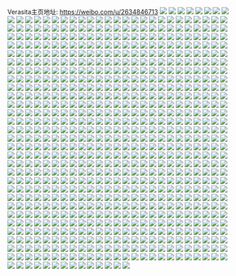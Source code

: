 Verasita主页地址: https://weibo.com/u/2634846713 
![](https://wx4.sinaimg.cn/mw2000/9d0c91f9ly1h92jeizpr7j2280280e81.jpg) 
![](https://wx4.sinaimg.cn/mw2000/9d0c91f9ly1h92jdy9bgxj22c02c0hdu.jpg) 
![](https://wx4.sinaimg.cn/mw2000/9d0c91f9ly1h92je0v5lij22c02c01ky.jpg) 
![](https://wx4.sinaimg.cn/mw2000/9d0c91f9ly1h92je2ktp5j22c02c0u0x.jpg) 
![](https://wx4.sinaimg.cn/mw2000/9d0c91f9ly1h92je4weodj22c02c0e82.jpg) 
![](https://wx4.sinaimg.cn/mw2000/9d0c91f9ly1h92jdu0ve6j22c02c0hdu.jpg) 
![](https://wx4.sinaimg.cn/mw2000/9d0c91f9ly1h92je7j1ncj22c02c0x6r.jpg) 
![](https://wx4.sinaimg.cn/mw2000/9d0c91f9ly1h92jeakf7aj225q25q4qr.jpg) 
![](https://wx4.sinaimg.cn/mw2000/9d0c91f9ly1h92jedyi19j22az2ka4qr.jpg) 
![](https://wx4.sinaimg.cn/mw2000/9d0c91f9ly1h92jehbbolj22c02c0e83.jpg) 
![](https://wx4.sinaimg.cn/mw2000/9d0c91f9ly1h90wvx4zi6j22c02c0x6p.jpg) 
![](https://wx4.sinaimg.cn/mw2000/9d0c91f9ly1h90wvtrlb8j22c02c0kjm.jpg) 
![](https://wx4.sinaimg.cn/mw2000/9d0c91f9ly1h90ww0v03tj22c02c04qq.jpg) 
![](https://wx4.sinaimg.cn/mw2000/9d0c91f9ly1h90ww307jyj22c02c0e82.jpg) 
![](https://wx4.sinaimg.cn/mw2000/9d0c91f9ly1h8zzvuf8pjj22c03404qr.jpg) 
![](https://wx4.sinaimg.cn/mw2000/9d0c91f9ly1h8zzvt2xq9j22c03401kz.jpg) 
![](https://wx4.sinaimg.cn/mw2000/9d0c91f9ly1h8zzvve3q8j22c03404qr.jpg) 
![](https://wx4.sinaimg.cn/mw2000/9d0c91f9ly1h8zxe3kebfj20vc15sk80.jpg) 
![](https://wx4.sinaimg.cn/mw2000/9d0c91f9ly1h8qkzafhi8j22yo2807wk.jpg) 
![](https://wx4.sinaimg.cn/mw2000/9d0c91f9ly1h8qkz8muioj2280280x6q.jpg) 
![](https://wx4.sinaimg.cn/mw2000/9d0c91f9ly1h8pvpp0iucj22c02c0hdt.jpg) 
![](https://wx4.sinaimg.cn/mw2000/9d0c91f9ly1h8pvpq7k1gj22c02c0qv5.jpg) 
![](https://wx4.sinaimg.cn/mw2000/9d0c91f9ly1h8pvpr89pkj22c02c0b29.jpg) 
![](https://wx4.sinaimg.cn/mw2000/9d0c91f9ly1h8pvpnw4zrj22c02c0b29.jpg) 
![](https://wx4.sinaimg.cn/mw2000/9d0c91f9ly1h8pvpsd56jj22c02c01ky.jpg) 
![](https://wx4.sinaimg.cn/mw2000/9d0c91f9ly1h8pvptj817j22c02c0x6p.jpg) 
![](https://wx4.sinaimg.cn/mw2000/9d0c91f9ly1h8pvpui5aoj225m25mnpd.jpg) 
![](https://wx4.sinaimg.cn/mw2000/9d0c91f9ly1h8jrcmwt59j22802yokjm.jpg) 
![](https://wx4.sinaimg.cn/mw2000/9d0c91f9ly1h8jrcozojjj22bz33zb2c.jpg) 
![](https://wx4.sinaimg.cn/mw2000/9d0c91f9ly1h8jrcj6byvj221n2q7e83.jpg) 
![](https://wx4.sinaimg.cn/mw2000/9d0c91f9ly1h8gav0n0l7j22yk27xkjm.jpg) 
![](https://wx4.sinaimg.cn/mw2000/9d0c91f9ly1h8gav1ny14j22c02c0b2a.jpg) 
![](https://wx4.sinaimg.cn/mw2000/9d0c91f9ly1h8cspiuoqrj221i21ie81.jpg) 
![](https://wx4.sinaimg.cn/mw2000/9d0c91f9ly1h8cspkhdvjj22c02c0hdt.jpg) 
![](https://wx4.sinaimg.cn/mw2000/9d0c91f9ly1h8csplztf1j22c02c0x6p.jpg) 
![](https://wx4.sinaimg.cn/mw2000/9d0c91f9ly1h8cspi5hq8j22c02c0x6p.jpg) 
![](https://wx4.sinaimg.cn/mw2000/9d0c91f9ly1h8cspnkk67j22c02c0qv6.jpg) 
![](https://wx4.sinaimg.cn/mw2000/9d0c91f9ly1h8cspoizptj22c02c0b2a.jpg) 
![](https://wx4.sinaimg.cn/mw2000/9d0c91f9ly1h89fqh9klej220r20r7wi.jpg) 
![](https://wx4.sinaimg.cn/mw2000/9d0c91f9ly1h89fqkz3qpj22c02c0x6q.jpg) 
![](https://wx4.sinaimg.cn/mw2000/9d0c91f9ly1h89fqisyn9j22c02c0qv5.jpg) 
![](https://wx4.sinaimg.cn/mw2000/9d0c91f9ly1h89fqd1esuj22c02c01ky.jpg) 
![](https://wx4.sinaimg.cn/mw2000/9d0c91f9ly1h88dp66wcmj2280280x6q.jpg) 
![](https://wx4.sinaimg.cn/mw2000/9d0c91f9ly1h82km2rsvmj227z2sbx6p.jpg) 
![](https://wx4.sinaimg.cn/mw2000/9d0c91f9ly1h807vh3dr8j22c02c0hdu.jpg) 
![](https://wx4.sinaimg.cn/mw2000/9d0c91f9ly1h807vhxii4j22c02c0qv6.jpg) 
![](https://wx4.sinaimg.cn/mw2000/9d0c91f9ly1h807vj4mgvj22c02c0kjm.jpg) 
![](https://wx4.sinaimg.cn/mw2000/9d0c91f9ly1h807vgapqrj22c02c07wi.jpg) 
![](https://wx4.sinaimg.cn/mw2000/9d0c91f9ly1h807vjupmfj22c02c04qq.jpg) 
![](https://wx4.sinaimg.cn/mw2000/9d0c91f9ly1h7xrfwp1fgj22c02c07wi.jpg) 
![](https://wx4.sinaimg.cn/mw2000/9d0c91f9ly1h7xrfxi1ikj22c02c0x6p.jpg) 
![](https://wx4.sinaimg.cn/mw2000/9d0c91f9ly1h7xrfy9ppuj22c02c04qq.jpg) 
![](https://wx4.sinaimg.cn/mw2000/9d0c91f9ly1h7xrfz7gx2j22c02c0hdt.jpg) 
![](https://wx4.sinaimg.cn/mw2000/9d0c91f9ly1h7xrfvomhoj22c02c01ky.jpg) 
![](https://wx4.sinaimg.cn/mw2000/9d0c91f9ly1h7l6ij61g5j22802yoqv8.jpg) 
![](https://wx4.sinaimg.cn/mw2000/9d0c91f9ly1h7l6i0y55tj227z27znpf.jpg) 
![](https://wx4.sinaimg.cn/mw2000/9d0c91f9ly1h7l5tplefej223r23rkjm.jpg) 
![](https://wx4.sinaimg.cn/mw2000/9d0c91f9ly1h7f7nkufxvj22802yotrp.jpg) 
![](https://wx4.sinaimg.cn/mw2000/9d0c91f9ly1h7f7nr3dgrj22802yokjp.jpg) 
![](https://wx4.sinaimg.cn/mw2000/9d0c91f9ly1h7f7nibpedj22802yokjp.jpg) 
![](https://wx4.sinaimg.cn/mw2000/9d0c91f9ly1h7f7nnujcqj22802yoe84.jpg) 
![](https://wx4.sinaimg.cn/mw2000/9d0c91f9ly1h7f7ns8sfcj22382sc7bk.jpg) 
![](https://wx4.sinaimg.cn/mw2000/9d0c91f9ly1h7f7nevvfyj22c0340b2b.jpg) 
![](https://wx4.sinaimg.cn/mw2000/9d0c91f9ly1h70h8mozyjj22802yo4qt.jpg) 
![](https://wx4.sinaimg.cn/mw2000/9d0c91f9ly1h70h8fbf9zj227z27znpe.jpg) 
![](https://wx4.sinaimg.cn/mw2000/9d0c91f9ly1h6t2n16wouj21mt1mtqe7.jpg) 
![](https://wx4.sinaimg.cn/mw2000/9d0c91f9ly1h6t2n2er4lj22272271kx.jpg) 
![](https://wx4.sinaimg.cn/mw2000/9d0c91f9ly1h6oyuhk694j227x2euhdu.jpg) 
![](https://wx4.sinaimg.cn/mw2000/9d0c91f9ly1h69yr0psycj21ho1zkkjm.jpg) 
![](https://wx4.sinaimg.cn/mw2000/9d0c91f9ly1h5zib15qokj227z27zhdu.jpg) 
![](https://wx4.sinaimg.cn/mw2000/9d0c91f9ly1h5voyemdmpj21zy1zyhdt.jpg) 
![](https://wx4.sinaimg.cn/mw2000/9d0c91f9ly1h5nwrcp99gj223h2usu0y.jpg) 
![](https://wx4.sinaimg.cn/mw2000/9d0c91f9ly1h5mrxfks5jj22252lz1kz.jpg) 
![](https://wx4.sinaimg.cn/mw2000/9d0c91f9ly1h5eh8w6mrxj21pg2izqv5.jpg) 
![](https://wx4.sinaimg.cn/mw2000/9d0c91f9ly1h5cegpge74j22572ww7wj.jpg) 
![](https://wx4.sinaimg.cn/mw2000/9d0c91f9ly1h565co4sf7j22c03407wi.jpg) 
![](https://wx4.sinaimg.cn/mw2000/9d0c91f9ly1h5585fyrgtj22bz2bz7wj.jpg) 
![](https://wx4.sinaimg.cn/mw2000/9d0c91f9ly1h4zpcnmnkgj22802yo7wj.jpg) 
![](https://wx4.sinaimg.cn/mw2000/9d0c91f9ly1h4zpcrarfrj23402c0u11.jpg) 
![](https://wx4.sinaimg.cn/mw2000/9d0c91f9ly1h4sq0kjha1j22bz2bz4qs.jpg) 
![](https://wx4.sinaimg.cn/mw2000/9d0c91f9ly1h4sq0lynklj227x2op4qq.jpg) 
![](https://wx4.sinaimg.cn/mw2000/9d0c91f9ly1h4sq0nc177j22802qre82.jpg) 
![](https://wx4.sinaimg.cn/mw2000/9d0c91f9ly1h4sq0p8iivj22c0340npf.jpg) 
![](https://wx4.sinaimg.cn/mw2000/9d0c91f9ly1h4kopamp94j22c0340b2c.jpg) 
![](https://wx4.sinaimg.cn/mw2000/9d0c91f9ly1h4kjdgqs7jj227z27z4qr.jpg) 
![](https://wx4.sinaimg.cn/mw2000/9d0c91f9ly1h4kjdj7h2pj227z27zx6q.jpg) 
![](https://wx4.sinaimg.cn/mw2000/9d0c91f9ly1h4ivnaf0q6j227z27znpe.jpg) 
![](https://wx4.sinaimg.cn/mw2000/9d0c91f9ly1h4ivn8c1stj22c0322kjn.jpg) 
![](https://wx4.sinaimg.cn/mw2000/9d0c91f9ly1h4ivnc5uh4j22bx2qye84.jpg) 
![](https://wx4.sinaimg.cn/mw2000/9d0c91f9ly1h4fx4nw6o9j22802yo1kz.jpg) 
![](https://wx4.sinaimg.cn/mw2000/9d0c91f9ly1h4fx4qn9qtj22802yo4qr.jpg) 
![](https://wx4.sinaimg.cn/mw2000/9d0c91f9ly1h4fx4txjorj22802yo4qr.jpg) 
![](https://wx4.sinaimg.cn/mw2000/9d0c91f9ly1h4d7f2mkzfj22dc2o0e82.jpg) 
![](https://wx4.sinaimg.cn/mw2000/9d0c91f9ly1h4d7fw0e14j22dc2o0kjm.jpg) 
![](https://wx4.sinaimg.cn/mw2000/9d0c91f9ly1h4d7gq4decj22dc2o0npe.jpg) 
![](https://wx4.sinaimg.cn/mw2000/9d0c91f9ly1h4d7egnt9ej22c0340e84.jpg) 
![](https://wx4.sinaimg.cn/mw2000/9d0c91f9ly1h48sw6g5ebj221a21aqv5.jpg) 
![](https://wx4.sinaimg.cn/mw2000/9d0c91f9ly1h48sw2203aj21rx1rxkjl.jpg) 
![](https://wx4.sinaimg.cn/mw2000/9d0c91f9ly1h48swzjl8xj22802yox6q.jpg) 
![](https://wx4.sinaimg.cn/mw2000/9d0c91f9ly1h48swt7vwnj22bn2bn7wi.jpg) 
![](https://wx4.sinaimg.cn/mw2000/9d0c91f9ly1h48swlsxwej23402c0x6q.jpg) 
![](https://wx4.sinaimg.cn/mw2000/9d0c91f9ly1h48swfqqavj22c0340kjm.jpg) 
![](https://wx4.sinaimg.cn/mw2000/9d0c91f9ly1h3vyfbc62ej22802yob2c.jpg) 
![](https://wx4.sinaimg.cn/mw2000/9d0c91f9ly1h3vyfd7ooyj22nv280u0z.jpg) 
![](https://wx4.sinaimg.cn/mw2000/9d0c91f9ly1h3vyf94hehj22802yo4qs.jpg) 
![](https://wx4.sinaimg.cn/mw2000/9d0c91f9ly1h3usfv0gcwj221c21c4qq.jpg) 
![](https://wx4.sinaimg.cn/mw2000/9d0c91f9ly1h3qja7swsrj221l21l4qq.jpg) 
![](https://wx4.sinaimg.cn/mw2000/9d0c91f9ly1h3qja6l5qhj22802yox6r.jpg) 
![](https://wx4.sinaimg.cn/mw2000/9d0c91f9ly1h3qja9nt2vj227z27z1l0.jpg) 
![](https://wx4.sinaimg.cn/mw2000/9d0c91f9ly1h3n244cdefj227z27zqv5.jpg) 
![](https://wx4.sinaimg.cn/mw2000/9d0c91f9ly1h3jplhwrzcj22bz2xyhdw.jpg) 
![](https://wx4.sinaimg.cn/mw2000/9d0c91f9ly1h3jpljldesj22bz2x27wk.jpg) 
![](https://wx4.sinaimg.cn/mw2000/9d0c91f9ly1h3jfyxqdk7j22yo2807wj.jpg) 
![](https://wx4.sinaimg.cn/mw2000/9d0c91f9ly1h3idz76ai3j22bz2bz4qr.jpg) 
![](https://wx4.sinaimg.cn/mw2000/9d0c91f9ly1h3idz4tjqcj226w26whdw.jpg) 
![](https://wx4.sinaimg.cn/mw2000/9d0c91f9ly1h3h8guf7xsj22c03407wj.jpg) 
![](https://wx4.sinaimg.cn/mw2000/9d0c91f9ly1h3h8gsea5zj22762764qq.jpg) 
![](https://wx4.sinaimg.cn/mw2000/9d0c91f9ly1h3h8gxr4c3j222s2yd7wk.jpg) 
![](https://wx4.sinaimg.cn/mw2000/9d0c91f9ly1h3h8gvut3tj22bz2bzqv6.jpg) 
![](https://wx4.sinaimg.cn/mw2000/9d0c91f9ly1h3ehycd4lgj21ph24vhdt.jpg) 
![](https://wx4.sinaimg.cn/mw2000/9d0c91f9ly1h3ehy82845j22512upx6p.jpg) 
![](https://wx4.sinaimg.cn/mw2000/9d0c91f9ly1h3dcegd4dmj20zk1i2dqc.jpg) 
![](https://wx4.sinaimg.cn/mw2000/9d0c91f9ly1h3dcefxrxfj22bz2bz1ky.jpg) 
![](https://wx4.sinaimg.cn/mw2000/9d0c91f9ly1h3dceh5gzvj22bx2bx4qq.jpg) 
![](https://wx4.sinaimg.cn/mw2000/9d0c91f9ly1h3abrr5xwnj22bz2bzu0x.jpg) 
![](https://wx4.sinaimg.cn/mw2000/9d0c91f9ly1h3abru3jvfj22bz2bz1ky.jpg) 
![](https://wx4.sinaimg.cn/mw2000/9d0c91f9ly1h3abrsz542j232m26lhdu.jpg) 
![](https://wx4.sinaimg.cn/mw2000/9d0c91f9ly1h3abrjqlivj229b30fkjm.jpg) 
![](https://wx4.sinaimg.cn/mw2000/9d0c91f9ly1h3abrkkv84j226c2wgwy7.jpg) 
![](https://wx4.sinaimg.cn/mw2000/9d0c91f9ly1h3abrmkpe2j22bz32fb2e.jpg) 
![](https://wx4.sinaimg.cn/mw2000/9d0c91f9ly1h3abry3o6bj22c02c0e85.jpg) 
![](https://wx4.sinaimg.cn/mw2000/9d0c91f9ly1h3abrq5d94j22c0340kjo.jpg) 
![](https://wx4.sinaimg.cn/mw2000/9d0c91f9ly1h3abs069jgj22o1201u10.jpg) 
![](https://wx4.sinaimg.cn/mw2000/9d0c91f9ly1h386wdkx87j22bz2bznpf.jpg) 
![](https://wx4.sinaimg.cn/mw2000/9d0c91f9ly1h386wfulnoj22802yohdu.jpg) 
![](https://wx4.sinaimg.cn/mw2000/9d0c91f9ly1h386wgy704j21yo1yo1ky.jpg) 
![](https://wx4.sinaimg.cn/mw2000/9d0c91f9ly1h386wej7rvj22bz2bze81.jpg) 
![](https://wx4.sinaimg.cn/mw2000/9d0c91f9ly1h386whx64cj225b25be82.jpg) 
![](https://wx4.sinaimg.cn/mw2000/9d0c91f9ly1h33kz623a4j22bz2bz1kz.jpg) 
![](https://wx4.sinaimg.cn/mw2000/9d0c91f9ly1h327f40nihj227z27zkjm.jpg) 
![](https://wx4.sinaimg.cn/mw2000/9d0c91f9ly1h312tnu2i8j22bx2bxx6q.jpg) 
![](https://wx4.sinaimg.cn/mw2000/9d0c91f9ly1h312t6y8xej227z27znpe.jpg) 
![](https://wx4.sinaimg.cn/mw2000/9d0c91f9ly1h312t8sxlej227z27z7wi.jpg) 
![](https://wx4.sinaimg.cn/mw2000/9d0c91f9ly1h312t00cq5j228g2zau0y.jpg) 
![](https://wx4.sinaimg.cn/mw2000/9d0c91f9ly1h312tc3t3jj22c0340hdv.jpg) 
![](https://wx4.sinaimg.cn/mw2000/9d0c91f9ly1h312s4tof3j22802yo7wj.jpg) 
![](https://wx4.sinaimg.cn/mw2000/9d0c91f9ly1h312s7pnsgj22802yohdv.jpg) 
![](https://wx4.sinaimg.cn/mw2000/9d0c91f9ly1h2y8fozou0j22802801ky.jpg) 
![](https://wx4.sinaimg.cn/mw2000/9d0c91f9ly1h2y8fm7ltyj227z27z7wi.jpg) 
![](https://wx4.sinaimg.cn/mw2000/9d0c91f9ly1h2xo8g0jf9j22802yonpf.jpg) 
![](https://wx4.sinaimg.cn/mw2000/9d0c91f9ly1h2xo8gy095j227z27zb2a.jpg) 
![](https://wx4.sinaimg.cn/mw2000/9d0c91f9ly1h2xo8ahz87j22bz2bzb2b.jpg) 
![](https://wx4.sinaimg.cn/mw2000/9d0c91f9ly1h2xo8byuwwj22c02ljx6r.jpg) 
![](https://wx4.sinaimg.cn/mw2000/9d0c91f9ly1h2xo8d3evjj22bx2bx1kz.jpg) 
![](https://wx4.sinaimg.cn/mw2000/9d0c91f9ly1h2xo8id2p9j22c0340x6q.jpg) 
![](https://wx4.sinaimg.cn/mw2000/9d0c91f9ly1h2w1jq4886j21zy1zy4qq.jpg) 
![](https://wx4.sinaimg.cn/mw2000/9d0c91f9ly1h2tnv3tiwbj214r1icnfw.jpg) 
![](https://wx4.sinaimg.cn/mw2000/9d0c91f9ly1h2tnva2z14j23403401l4.jpg) 
![](https://wx4.sinaimg.cn/mw2000/9d0c91f9ly1h2p4np71pgj22bx2bx4qr.jpg) 
![](https://wx4.sinaimg.cn/mw2000/9d0c91f9ly1h2lzersjspj22c0340hdx.jpg) 
![](https://wx4.sinaimg.cn/mw2000/9d0c91f9ly1h2lzevxahqj22bz2bzhdw.jpg) 
![](https://wx4.sinaimg.cn/mw2000/9d0c91f9ly1h2lzeq5d09j23402c07wl.jpg) 
![](https://wx4.sinaimg.cn/mw2000/9d0c91f9ly1h2lzeu7oaej23402c0hdx.jpg) 
![](https://wx4.sinaimg.cn/mw2000/9d0c91f9ly1h2lzex5z09j22bz2bze83.jpg) 
![](https://wx4.sinaimg.cn/mw2000/9d0c91f9ly1h2lzesgnemj21ha1ha7wh.jpg) 
![](https://wx4.sinaimg.cn/mw2000/9d0c91f9ly1h2kl9bkl9xj21o6288kjl.jpg) 
![](https://wx4.sinaimg.cn/mw2000/9d0c91f9ly1h2kl9arr6hj21s52gxx6p.jpg) 
![](https://wx4.sinaimg.cn/mw2000/9d0c91f9ly1h2klaupfubj226f2jhnpf.jpg) 
![](https://wx4.sinaimg.cn/mw2000/9d0c91f9ly1h2iiqzd9s2j228z28ze84.jpg) 
![](https://wx4.sinaimg.cn/mw2000/9d0c91f9ly1h2iiqxgrgsj22ug236e84.jpg) 
![](https://wx4.sinaimg.cn/mw2000/9d0c91f9ly1h2erbzea9hj20u0140wuk.jpg) 
![](https://wx4.sinaimg.cn/mw2000/9d0c91f9ly1h1lzkjgu8bj22gv2bzqv9.jpg) 
![](https://wx4.sinaimg.cn/mw2000/9d0c91f9ly1h1lzkl6sw2j22le2c07wm.jpg) 
![](https://wx4.sinaimg.cn/mw2000/9d0c91f9ly1h1lzkhyakij2295295e84.jpg) 
![](https://wx4.sinaimg.cn/mw2000/9d0c91f9ly1h1lzkgj8uij22802yox6s.jpg) 
![](https://wx4.sinaimg.cn/mw2000/9d0c91f9ly1h00gfpjqm0j22bz2qp4qr.jpg) 
![](https://wx4.sinaimg.cn/mw2000/9d0c91f9ly1h00gfre64rj22ps21c4qs.jpg) 
![](https://wx4.sinaimg.cn/mw2000/9d0c91f9ly1h00gfv0673j22c0340hdy.jpg) 
![](https://wx4.sinaimg.cn/mw2000/9d0c91f9ly1h00gfns9elj22c0340x6u.jpg) 
![](https://wx4.sinaimg.cn/mw2000/9d0c91f9ly1gznqwdpofzj22802yoe83.jpg) 
![](https://wx4.sinaimg.cn/mw2000/9d0c91f9ly1gzhj4jge2yj22802yox6r.jpg) 
![](https://wx4.sinaimg.cn/mw2000/9d0c91f9ly1gz0fdlzmllj22bz2bze82.jpg) 
![](https://wx4.sinaimg.cn/mw2000/9d0c91f9ly1gz0fe05jlhj22bz2whnpf.jpg) 
![](https://wx4.sinaimg.cn/mw2000/9d0c91f9ly1gz0fdr5189j22bz2bz1ky.jpg) 
![](https://wx4.sinaimg.cn/mw2000/9d0c91f9ly1gyqrkvme53j22bz2mjqv6.jpg) 
![](https://wx4.sinaimg.cn/mw2000/9d0c91f9ly1gy2vv02aoyj22802yokjo.jpg) 
![](https://wx4.sinaimg.cn/mw2000/9d0c91f9ly1gy2vv1i4e2j22802yob2c.jpg) 
![](https://wx4.sinaimg.cn/mw2000/9d0c91f9ly1gy2vuybdhrj22bz2bzu0y.jpg) 
![](https://wx4.sinaimg.cn/mw2000/9d0c91f9ly1gxy3gnd718j20t71faqdz.jpg) 
![](https://wx4.sinaimg.cn/mw2000/9d0c91f9ly1gx9nm7b8gdj22bz2bzqv7.jpg) 
![](https://wx4.sinaimg.cn/mw2000/9d0c91f9ly1gx9myp60vqj23402c0u0x.jpg) 
![](https://wx4.sinaimg.cn/mw2000/9d0c91f9ly1gx9myr52o3j22c0340npf.jpg) 
![](https://wx4.sinaimg.cn/mw2000/9d0c91f9ly1gwzd82pt16j22c0340nph.jpg) 
![](https://wx4.sinaimg.cn/mw2000/9d0c91f9ly1gwzd86vy4mj22c0340u11.jpg) 
![](https://wx4.sinaimg.cn/mw2000/9d0c91f9ly1gwzd8g3ukdj22c03401l1.jpg) 
![](https://wx4.sinaimg.cn/mw2000/9d0c91f9ly1gwzd8j97jkj23402c0u0z.jpg) 
![](https://wx4.sinaimg.cn/mw2000/9d0c91f9ly1gwzd8pjijdj23402c04qs.jpg) 
![](https://wx4.sinaimg.cn/mw2000/9d0c91f9ly1gwzd8sai09j23402c0npf.jpg) 
![](https://wx4.sinaimg.cn/mw2000/9d0c91f9ly1gwzd8cr9wnj23402c0npg.jpg) 
![](https://wx4.sinaimg.cn/mw2000/9d0c91f9ly1gwzd8mo7v0j23402c04qs.jpg) 
![](https://wx4.sinaimg.cn/mw2000/9d0c91f9ly1gwzd89r0z5j23402c0u0z.jpg) 
![](https://wx4.sinaimg.cn/mw2000/9d0c91f9ly1gwktx21on3j22802yob2e.jpg) 
![](https://wx4.sinaimg.cn/mw2000/9d0c91f9ly1gwktx64adxj22802yo4qr.jpg) 
![](https://wx4.sinaimg.cn/mw2000/9d0c91f9ly1gwktwzx2muj22bz2sou10.jpg) 
![](https://wx4.sinaimg.cn/mw2000/9d0c91f9ly1gwktx4i4cpj22bz2za4qt.jpg) 
![](https://wx4.sinaimg.cn/mw2000/9d0c91f9ly1gwjixafhpej20vc15s4h2.jpg) 
![](https://wx4.sinaimg.cn/mw2000/9d0c91f9ly1gwjix6pm6ij215s0vctrr.jpg) 
![](https://wx4.sinaimg.cn/mw2000/9d0c91f9ly1gwjixt3ivlj22802yonpf.jpg) 
![](https://wx4.sinaimg.cn/mw2000/9d0c91f9ly1gwjixb4cs2j215s0vcaz2.jpg) 
![](https://wx4.sinaimg.cn/mw2000/9d0c91f9ly1gwjixbxisej20vc15snm0.jpg) 
![](https://wx4.sinaimg.cn/mw2000/9d0c91f9ly1gwjixch3j1j20rh10m7kb.jpg) 
![](https://wx4.sinaimg.cn/mw2000/9d0c91f9ly1gwidz85mwyj22c0340u0z.jpg) 
![](https://wx4.sinaimg.cn/mw2000/9d0c91f9ly1gwevr9saabj227l2m8kjn.jpg) 
![](https://wx4.sinaimg.cn/mw2000/9d0c91f9ly1gwbl3s6optj22802yoe84.jpg) 
![](https://wx4.sinaimg.cn/mw2000/9d0c91f9ly1gwbl3v14q0j227z2lrqv7.jpg) 
![](https://wx4.sinaimg.cn/mw2000/9d0c91f9ly1gwbl3yp6jhj227z2n91l0.jpg) 
![](https://wx4.sinaimg.cn/mw2000/9d0c91f9ly1gwbl3ntkicj227z2nh7wk.jpg) 
![](https://wx4.sinaimg.cn/mw2000/9d0c91f9ly1gwbdjjnp3fj20u0140tnp.jpg) 
![](https://wx4.sinaimg.cn/mw2000/9d0c91f9ly1gwbdjhyystj20u0140qhk.jpg) 
![](https://wx4.sinaimg.cn/mw2000/9d0c91f9ly1gwbdjk3uj5j20u00u0afl.jpg) 
![](https://wx4.sinaimg.cn/mw2000/9d0c91f9ly1gwbdjkfghmj20u00u0aex.jpg) 
![](https://wx4.sinaimg.cn/mw2000/9d0c91f9ly1gw68kp6bh7j22802yokjo.jpg) 
![](https://wx4.sinaimg.cn/mw2000/9d0c91f9ly1gw4457erqlj22802yoqv7.jpg) 
![](https://wx4.sinaimg.cn/mw2000/9d0c91f9ly1gw445b81gdj22yo2804qs.jpg) 
![](https://wx4.sinaimg.cn/mw2000/9d0c91f9ly1gw445d5fxyj22bz2bz7wj.jpg) 
![](https://wx4.sinaimg.cn/mw2000/9d0c91f9ly1gw445fzzrgj22bz2bzb2b.jpg) 
![](https://wx4.sinaimg.cn/mw2000/9d0c91f9ly1gvwzpfqs4uj23402c0x6q.jpg) 
![](https://wx4.sinaimg.cn/mw2000/002SjxZDly1gva3xl398kj627z2r8u0y02.jpg) 
![](https://wx4.sinaimg.cn/mw2000/002SjxZDly1gv4arkm82ij62802you0z02.jpg) 
![](https://wx4.sinaimg.cn/mw2000/002SjxZDly1gv4ard14gxj6280280u0y02.jpg) 
![](https://wx4.sinaimg.cn/mw2000/002SjxZDly1gv4arc1hnpj62802yo7wk02.jpg) 
![](https://wx4.sinaimg.cn/mw2000/002SjxZDly1gupdblw9xaj62802yoe8302.jpg) 
![](https://wx4.sinaimg.cn/mw2000/002SjxZDly1gupdbpsuzxj62802you0z02.jpg) 
![](https://wx4.sinaimg.cn/mw2000/002SjxZDly1gupdbt3hbij62802yonpf02.jpg) 
![](https://wx4.sinaimg.cn/mw2000/002SjxZDly1guk05l2xu0j62802o0qv602.jpg) 
![](https://wx4.sinaimg.cn/mw2000/002SjxZDly1gujiwrcc5sj62802yohdv02.jpg) 
![](https://wx4.sinaimg.cn/mw2000/002SjxZDly1gujiwjmxdlj62802yoe8302.jpg) 
![](https://wx4.sinaimg.cn/mw2000/002SjxZDly1gujix0m38sj62802yonpf02.jpg) 
![](https://wx4.sinaimg.cn/mw2000/002SjxZDly1gujiwacguvj62bz1kyb2902.jpg) 
![](https://wx4.sinaimg.cn/mw2000/002SjxZDly1guhowvr3x8j62yo280kjn02.jpg) 
![](https://wx4.sinaimg.cn/mw2000/9d0c91f9ly1gu8fnu1jspj22802yoqv7.jpg) 
![](https://wx4.sinaimg.cn/mw2000/002SjxZDly1gu8fexru6dj62802yoqv702.jpg) 
![](https://wx4.sinaimg.cn/mw2000/002SjxZDly1gu8fnp70d6j61lm2dse8202.jpg) 
![](https://wx4.sinaimg.cn/mw2000/002SjxZDly1gu3rcxbw0kj62yo280npf02.jpg) 
![](https://wx4.sinaimg.cn/mw2000/002SjxZDly1gu3rd0lnbcj62c02c0e8202.jpg) 
![](https://wx4.sinaimg.cn/mw2000/9d0c91f9ly1gu3rcsy9bnj22bz2bzhdu.jpg) 
![](https://wx4.sinaimg.cn/mw2000/002SjxZDly1gtk2vz0a3kj627z27zb2a02.jpg) 
![](https://wx4.sinaimg.cn/mw2000/002SjxZDly1gthbk8j031j62802yo1l102.jpg) 
![](https://wx4.sinaimg.cn/mw2000/002SjxZDly1gthbetxfz1j61qo2bwu0x02.jpg) 
![](https://wx4.sinaimg.cn/mw2000/002SjxZDly1gthbevyjgnj620s2dn7wi02.jpg) 
![](https://wx4.sinaimg.cn/mw2000/002SjxZDly1gthbex36dmj61ra1ra7wh02.jpg) 
![](https://wx4.sinaimg.cn/mw2000/9d0c91f9ly1gtbn9fr7c7j22bz2bzkjm.jpg) 
![](https://wx4.sinaimg.cn/mw2000/9d0c91f9ly1gtbn9iuw51j22bz2bz1ky.jpg) 
![](https://wx4.sinaimg.cn/mw2000/9d0c91f9ly1gtbn9l5evzj22bz2bzhdu.jpg) 
![](https://wx4.sinaimg.cn/mw2000/9d0c91f9ly1gtbn9cnhmxj22bz2bz4qq.jpg) 
![](https://wx4.sinaimg.cn/mw2000/9d0c91f9ly1gtbn9ndr1sj22bz2bzu0x.jpg) 
![](https://wx4.sinaimg.cn/mw2000/9d0c91f9ly1gtbn9ruxn0j22bz2bzqv5.jpg) 
![](https://wx4.sinaimg.cn/mw2000/9d0c91f9ly1gtas7uo5ojj22802yokjn.jpg) 
![](https://wx4.sinaimg.cn/mw2000/9d0c91f9ly1gtas7xgty3j22802yoqv7.jpg) 
![](https://wx4.sinaimg.cn/mw2000/9d0c91f9ly1gtas7zh98oj22802yoe85.jpg) 
![](https://wx4.sinaimg.cn/mw2000/9d0c91f9ly1gtas81algij21ly1zg4qr.jpg) 
![](https://wx4.sinaimg.cn/mw2000/9d0c91f9ly1gtas7stn8cj21o0280kjm.jpg) 
![](https://wx4.sinaimg.cn/mw2000/9d0c91f9ly1gtas88i8qvj22802you0z.jpg) 
![](https://wx4.sinaimg.cn/mw2000/9d0c91f9ly1gtas83x2kfj22801o0e82.jpg) 
![](https://wx4.sinaimg.cn/mw2000/9d0c91f9ly1gtas82dx65j22801o07wi.jpg) 
![](https://wx4.sinaimg.cn/mw2000/9d0c91f9ly1gtas8541zej22801o07wi.jpg) 
![](https://wx4.sinaimg.cn/mw2000/002SjxZDly1gt9r2l89tkj62802yonpf02.jpg) 
![](https://wx4.sinaimg.cn/mw2000/9d0c91f9ly1gt9r317vubj22802yo7wk.jpg) 
![](https://wx4.sinaimg.cn/mw2000/002SjxZDly1gt9r2qiykhj62802yo7wk02.jpg) 
![](https://wx4.sinaimg.cn/mw2000/9d0c91f9ly1gt4h6g8qcyj22802yo4qs.jpg) 
![](https://wx4.sinaimg.cn/mw2000/9d0c91f9ly1gt4h6e8c3rj22802yo7wk.jpg) 
![](https://wx4.sinaimg.cn/mw2000/9d0c91f9ly1gt4406tnwwj22802yohdv.jpg) 
![](https://wx4.sinaimg.cn/mw2000/9d0c91f9ly1gt4408pkq7j22802yox6r.jpg) 
![](https://wx4.sinaimg.cn/mw2000/9d0c91f9ly1gt3u2m3qp1j224w2ujb2a.jpg) 
![](https://wx4.sinaimg.cn/mw2000/9d0c91f9ly1gt3u2t0wkxj228b28bkjl.jpg) 
![](https://wx4.sinaimg.cn/mw2000/9d0c91f9ly1gt3mbvey2pj233z2bzb2d.jpg) 
![](https://wx4.sinaimg.cn/mw2000/9d0c91f9ly1gstim566upj22c0340b2d.jpg) 
![](https://wx4.sinaimg.cn/mw2000/9d0c91f9ly1gslfidzcbpj22802yoe84.jpg) 
![](https://wx4.sinaimg.cn/mw2000/9d0c91f9ly1gslfiicmm5j22802yo7wk.jpg) 
![](https://wx4.sinaimg.cn/mw2000/9d0c91f9ly1gsld3j5ourj22c03401l1.jpg) 
![](https://wx4.sinaimg.cn/mw2000/002SjxZDly1gskelcc0g9j62c0340b2a02.jpg) 
![](https://wx4.sinaimg.cn/mw2000/9d0c91f9ly1gs8nzx3z1hj21oo2aynpg.jpg) 
![](https://wx4.sinaimg.cn/mw2000/9d0c91f9ly1gs8fx2bvb9j22c03404qq.jpg) 
![](https://wx4.sinaimg.cn/mw2000/9d0c91f9ly1gs2k25qc9bj22802yoe8b.jpg) 
![](https://wx4.sinaimg.cn/mw2000/9d0c91f9ly1grvsun7olqj22802yo7wt.jpg) 
![](https://wx4.sinaimg.cn/mw2000/9d0c91f9ly1grvsuk21x0j22802yoqvg.jpg) 
![](https://wx4.sinaimg.cn/mw2000/9d0c91f9ly1grvsuhedrij22802yo7wu.jpg) 
![](https://wx4.sinaimg.cn/mw2000/002SjxZDly1grvsuf1a69j62802yob2l02.jpg) 
![](https://wx4.sinaimg.cn/mw2000/002SjxZDly1grvsucggjmj62802yonpo02.jpg) 
![](https://wx4.sinaimg.cn/mw2000/9d0c91f9ly1grug6p5u8oj22802yob2k.jpg) 
![](https://wx4.sinaimg.cn/mw2000/9d0c91f9ly1grug6ixnbkj22yo280u1b.jpg) 
![](https://wx4.sinaimg.cn/mw2000/9d0c91f9ly1grudqxbcjej22bz2bznpf.jpg) 
![](https://wx4.sinaimg.cn/mw2000/9d0c91f9ly1grsefv8sbij22802yohe2.jpg) 
![](https://wx4.sinaimg.cn/mw2000/9d0c91f9ly1grsefwvtmbj21v42o44qq.jpg) 
![](https://wx4.sinaimg.cn/mw2000/9d0c91f9ly1grnwq0e9bxj22802yob2k.jpg) 
![](https://wx4.sinaimg.cn/mw2000/9d0c91f9ly1grjbe3wr8uj227z2uue83.jpg) 
![](https://wx4.sinaimg.cn/mw2000/9d0c91f9ly1grjbe4y5s1j22bz2bzkjl.jpg) 
![](https://wx4.sinaimg.cn/mw2000/9d0c91f9ly1grjbe7kzzdj2209209b29.jpg) 
![](https://wx4.sinaimg.cn/mw2000/9d0c91f9ly1grjbe9erznj22bz2bzqv5.jpg) 
![](https://wx4.sinaimg.cn/mw2000/9d0c91f9ly1grjbeaymfmj220t2ojx6p.jpg) 
![](https://wx4.sinaimg.cn/mw2000/9d0c91f9ly1grjbecv01nj22bz2bznpd.jpg) 
![](https://wx4.sinaimg.cn/mw2000/9d0c91f9ly1griyxosnsnj20mi0u0qo1.jpg) 
![](https://wx4.sinaimg.cn/mw2000/9d0c91f9ly1grixa8evccj22bz2bz7wh.jpg) 
![](https://wx4.sinaimg.cn/mw2000/9d0c91f9ly1grixaadaaoj22bz2bz4qp.jpg) 
![](https://wx4.sinaimg.cn/mw2000/9d0c91f9ly1grixaevhxzj22bz2bzqv6.jpg) 
![](https://wx4.sinaimg.cn/mw2000/9d0c91f9ly1grix7u58mbj227z27zkjw.jpg) 
![](https://wx4.sinaimg.cn/mw2000/9d0c91f9ly1griwt0tstoj22802yo1l9.jpg) 
![](https://wx4.sinaimg.cn/mw2000/9d0c91f9ly1griwtjfmczj22c0340x6x.jpg) 
![](https://wx4.sinaimg.cn/mw2000/9d0c91f9ly1griwtds7m1j22802yohe6.jpg) 
![](https://wx4.sinaimg.cn/mw2000/002SjxZDly1griwtomzqmj62802yoe8d02.jpg) 
![](https://wx4.sinaimg.cn/mw2000/9d0c91f9ly1griveo6h65j226w26wb2a.jpg) 
![](https://wx4.sinaimg.cn/mw2000/9d0c91f9ly1griveuvh5cj22c0340npg.jpg) 
![](https://wx4.sinaimg.cn/mw2000/9d0c91f9ly1grivf7iwxrj22c0340qve.jpg) 
![](https://wx4.sinaimg.cn/mw2000/9d0c91f9ly1grivel545bj22c0340x6p.jpg) 
![](https://wx4.sinaimg.cn/mw2000/9d0c91f9ly1grgnwn2v87j20zo1hr7ft.jpg) 
![](https://wx4.sinaimg.cn/mw2000/9d0c91f9ly1grgnwnguzuj21re0zoe0a.jpg) 
![](https://wx4.sinaimg.cn/mw2000/9d0c91f9ly1grgo1veoh2j20tc13pqf3.jpg) 
![](https://wx4.sinaimg.cn/mw2000/9d0c91f9ly1grgnxbg7jnj23402c0u0x.jpg) 
![](https://wx4.sinaimg.cn/mw2000/9d0c91f9ly1grgmo5nse7j22802yoqvj.jpg) 
![](https://wx4.sinaimg.cn/mw2000/9d0c91f9ly1grgmoqlincj22802yo4r3.jpg) 
![](https://wx4.sinaimg.cn/mw2000/9d0c91f9ly1grgmo8175mj21yx1yx4qq.jpg) 
![](https://wx4.sinaimg.cn/mw2000/9d0c91f9ly1grgmoarziij22802yo1lb.jpg) 
![](https://wx4.sinaimg.cn/mw2000/9d0c91f9ly1grgmocz0iaj22802yoe8d.jpg) 
![](https://wx4.sinaimg.cn/mw2000/9d0c91f9ly1grgmofpmz7j22c0340b2k.jpg) 
![](https://wx4.sinaimg.cn/mw2000/9d0c91f9ly1grgmotwldkj22bz2bz7wk.jpg) 
![](https://wx4.sinaimg.cn/mw2000/9d0c91f9ly1grgmosqk51j227z27zb2b.jpg) 
![](https://wx4.sinaimg.cn/mw2000/9d0c91f9ly1grgmorwiacj21i11i1u0x.jpg) 
![](https://wx4.sinaimg.cn/mw2000/9d0c91f9ly1grgmkk5qauj22802yo1l0.jpg) 
![](https://wx4.sinaimg.cn/mw2000/9d0c91f9ly1grgmkj2w2mj227z2doqv6.jpg) 
![](https://wx4.sinaimg.cn/mw2000/9d0c91f9ly1grglaei0hwj21wi2jc4qr.jpg) 
![](https://wx4.sinaimg.cn/mw2000/9d0c91f9ly1grgkup69t6j22c0340kjy.jpg) 
![](https://wx4.sinaimg.cn/mw2000/9d0c91f9ly1grgkuteexaj22bz2bzqv6.jpg) 
![](https://wx4.sinaimg.cn/mw2000/002SjxZDly1grgkurx4tlj627z27zu1402.jpg) 
![](https://wx4.sinaimg.cn/mw2000/9d0c91f9ly1grgkun812sj227z27z1kz.jpg) 
![](https://wx4.sinaimg.cn/mw2000/9d0c91f9ly1grgknxfuesj22802yob2k.jpg) 
![](https://wx4.sinaimg.cn/mw2000/9d0c91f9ly1grgkntom5mj22802yob2k.jpg) 
![](https://wx4.sinaimg.cn/mw2000/9d0c91f9ly1gr9hqme77uj22802yoe8c.jpg) 
![](https://wx4.sinaimg.cn/mw2000/9d0c91f9ly1gr9hqo12bjj227z27z1ky.jpg) 
![](https://wx4.sinaimg.cn/mw2000/9d0c91f9ly1gr9hqnbd0uj227z27zqv5.jpg) 
![](https://wx4.sinaimg.cn/mw2000/9d0c91f9ly1gr9hqovi4vj227z27zx6p.jpg) 
![](https://wx4.sinaimg.cn/mw2000/9d0c91f9ly1gr0snhs367j22802yob2k.jpg) 
![](https://wx4.sinaimg.cn/mw2000/9d0c91f9ly1gr0snf0ti4j22bz2bzx6p.jpg) 
![](https://wx4.sinaimg.cn/mw2000/9d0c91f9ly1gqspydz52kj227z27z1ky.jpg) 
![](https://wx4.sinaimg.cn/mw2000/9d0c91f9ly1gqrbkn3o2qj22802yo4r0.jpg) 
![](https://wx4.sinaimg.cn/mw2000/9d0c91f9ly1gqomvbgo8vj227z27z1ky.jpg) 
![](https://wx4.sinaimg.cn/mw2000/9d0c91f9ly1gqlbtdh2gpj20vc15rnpd.jpg) 
![](https://wx4.sinaimg.cn/mw2000/9d0c91f9gy1gqiuvqu20yj221l21l4qq.jpg) 
![](https://wx4.sinaimg.cn/mw2000/9d0c91f9gy1gqj18t2i68j22c02c0npj.jpg) 
![](https://wx4.sinaimg.cn/mw2000/9d0c91f9gy1gqi6xx5236j22802yonpp.jpg) 
![](https://wx4.sinaimg.cn/mw2000/9d0c91f9gy1gqfqaag1lfj22c02c0qvb.jpg) 
![](https://wx4.sinaimg.cn/mw2000/9d0c91f9gy1gqfqa7vw86j20vc0vcn7e.jpg) 
![](https://wx4.sinaimg.cn/mw2000/9d0c91f9gy1gqfow3ogycj22c02c0e87.jpg) 
![](https://wx4.sinaimg.cn/mw2000/9d0c91f9ly1gqessv8uefj20vc15snpd.jpg) 
![](https://wx4.sinaimg.cn/mw2000/9d0c91f9ly1gqdm9o4zgqj22802yoqvh.jpg) 
![](https://wx4.sinaimg.cn/mw2000/9d0c91f9ly1gqdm9z3c2gj22802yoqvp.jpg) 
![](https://wx4.sinaimg.cn/mw2000/9d0c91f9ly1gqdm9s87yrj227z27zu10.jpg) 
![](https://wx4.sinaimg.cn/mw2000/9d0c91f9ly1gqdm9vaq6gj227z27ze84.jpg) 
![](https://wx4.sinaimg.cn/mw2000/9d0c91f9ly1gqa64wc3ejj22yn2ynx70.jpg) 
![](https://wx4.sinaimg.cn/mw2000/9d0c91f9ly1gq5ldxg5esj22c03404qx.jpg) 
![](https://wx4.sinaimg.cn/mw2000/9d0c91f9ly1gq5le1deecj22c0340x6w.jpg) 
![](https://wx4.sinaimg.cn/mw2000/9d0c91f9ly1gq2y84jyvcj227z27z7wi.jpg) 
![](https://wx4.sinaimg.cn/mw2000/9d0c91f9ly1gq230ddnhgj224a24a1ky.jpg) 
![](https://wx4.sinaimg.cn/mw2000/9d0c91f9ly1gpw1r4ae8lj23402c0qv5.jpg) 
![](https://wx4.sinaimg.cn/mw2000/9d0c91f9ly1gpuq3b1eftj22802you17.jpg) 
![](https://wx4.sinaimg.cn/mw2000/9d0c91f9ly1gpltvvy0ssj227z27zu12.jpg) 
![](https://wx4.sinaimg.cn/mw2000/9d0c91f9ly1gpkpwyiveij22802yob2j.jpg) 
![](https://wx4.sinaimg.cn/mw2000/9d0c91f9ly1gpkpwznx8rj227z27zhdu.jpg) 
![](https://wx4.sinaimg.cn/mw2000/9d0c91f9ly1gpifpdtbf4j22802you18.jpg) 
![](https://wx4.sinaimg.cn/mw2000/9d0c91f9ly1gpbffxrgp0j22802yox71.jpg) 
![](https://wx4.sinaimg.cn/mw2000/9d0c91f9ly1gp5e0e9xprj22802yoqv6.jpg) 
![](https://wx4.sinaimg.cn/mw2000/9d0c91f9ly1gp4exprv7dj22802yo4qq.jpg) 
![](https://wx4.sinaimg.cn/mw2000/9d0c91f9ly1gp4exqp1baj22802yokjm.jpg) 
![](https://wx4.sinaimg.cn/mw2000/9d0c91f9ly1goy8wqa7yjj22452you0z.jpg) 
![](https://wx4.sinaimg.cn/mw2000/9d0c91f9ly1govxs6q1xsj20u01szgtp.jpg) 
![](https://wx4.sinaimg.cn/mw2000/9d0c91f9ly1gov3muwghqj227z27zx6q.jpg) 
![](https://wx4.sinaimg.cn/mw2000/9d0c91f9ly1gov3n0qbe8j227z27zb2b.jpg) 
![](https://wx4.sinaimg.cn/mw2000/9d0c91f9ly1gov3n5nekpj227z27z7wi.jpg) 
![](https://wx4.sinaimg.cn/mw2000/9d0c91f9ly1gov15im385j22c0340x6q.jpg) 
![](https://wx4.sinaimg.cn/mw2000/9d0c91f9ly1gov0ne3xeij22c0340x6s.jpg) 
![](https://wx4.sinaimg.cn/mw2000/9d0c91f9ly1gouzbd7kyjj22802yokjn.jpg) 
![](https://wx4.sinaimg.cn/mw2000/9d0c91f9ly1gouy5ujmi9j23402c0x6s.jpg) 
![](https://wx4.sinaimg.cn/mw2000/9d0c91f9ly1gouy8qt9d5j22c0340u11.jpg) 
![](https://wx4.sinaimg.cn/mw2000/9d0c91f9ly1gouyau0agbj23402c07wk.jpg) 
![](https://wx4.sinaimg.cn/mw2000/9d0c91f9ly1gou7st37fmj228z28z7wi.jpg) 
![](https://wx4.sinaimg.cn/mw2000/9d0c91f9ly1gou7s8s4hpj23402c0qv7.jpg) 
![](https://wx4.sinaimg.cn/mw2000/9d0c91f9ly1gou7s08b63j22c0340x6q.jpg) 
![](https://wx4.sinaimg.cn/mw2000/9d0c91f9ly1gou7seaft0j23402c0b2a.jpg) 
![](https://wx4.sinaimg.cn/mw2000/9d0c91f9ly1gou7snidx5j23402c0x6r.jpg) 
![](https://wx4.sinaimg.cn/mw2000/9d0c91f9ly1gou7thsl3vj23402c0qv8.jpg) 
![](https://wx4.sinaimg.cn/mw2000/9d0c91f9ly1gosiek2x3lj22ds1sc4qq.jpg) 
![](https://wx4.sinaimg.cn/mw2000/9d0c91f9ly1gosiehk43yj22ds1sc4qq.jpg) 
![](https://wx4.sinaimg.cn/mw2000/9d0c91f9ly1gosiefy7ruj21w02ioqv6.jpg) 
![](https://wx4.sinaimg.cn/mw2000/9d0c91f9ly1gosieidwv3j21w02ionpe.jpg) 
![](https://wx4.sinaimg.cn/mw2000/9d0c91f9ly1gosiegtxwxj22ds1sc4qq.jpg) 
![](https://wx4.sinaimg.cn/mw2000/9d0c91f9ly1gorxb5e8rqj22802yo000.jpg) 
![](https://wx4.sinaimg.cn/mw2000/9d0c91f9ly1goqnxs9eacj22802yonpe.jpg) 
![](https://wx4.sinaimg.cn/mw2000/9d0c91f9ly1goqlj39c8jj22802yo7wj.jpg) 
![](https://wx4.sinaimg.cn/mw2000/9d0c91f9ly1goqlj5uxwsj22802you0y.jpg) 
![](https://wx4.sinaimg.cn/mw2000/9d0c91f9ly1goqlj7jyjdj22yo280npe.jpg) 
![](https://wx4.sinaimg.cn/mw2000/9d0c91f9ly1goqlj917ojj22802yox6p.jpg) 
![](https://wx4.sinaimg.cn/mw2000/9d0c91f9ly1goqlj9sb0bj22802you0x.jpg) 
![](https://wx4.sinaimg.cn/mw2000/9d0c91f9ly1goqljbfpa1j22yo280kjm.jpg) 
![](https://wx4.sinaimg.cn/mw2000/9d0c91f9ly1gopn1wa3mnj22bz2bzkjl.jpg) 
![](https://wx4.sinaimg.cn/mw2000/9d0c91f9ly1gom6i0l0ubj216d1uze81.jpg) 
![](https://wx4.sinaimg.cn/mw2000/9d0c91f9ly1gom6i1sa60j22802yokjm.jpg) 
![](https://wx4.sinaimg.cn/mw2000/9d0c91f9ly1gojukmcuzsj22802you0y.jpg) 
![](https://wx4.sinaimg.cn/mw2000/9d0c91f9ly1gojuknirgkj227z27z1ky.jpg) 
![](https://wx4.sinaimg.cn/mw2000/9d0c91f9ly1gojukqsmmdj22c03407wi.jpg) 
![](https://wx4.sinaimg.cn/mw2000/9d0c91f9ly1gojj8p7dnzj21o01o0hdt.jpg) 
![](https://wx4.sinaimg.cn/mw2000/9d0c91f9ly1gojj8narv2j21o01o0kjl.jpg) 
![](https://wx4.sinaimg.cn/mw2000/9d0c91f9ly1gojj8rrcs1j21o01o0x6p.jpg) 
![](https://wx4.sinaimg.cn/mw2000/9d0c91f9ly1gohj8xpg57j22bz2bzhcv.jpg) 
![](https://wx4.sinaimg.cn/mw2000/9d0c91f9ly1gohj8ziif1j20zo2567wj.jpg) 
![](https://wx4.sinaimg.cn/mw2000/9d0c91f9ly1gohizod1mnj22802yohdu.jpg) 
![](https://wx4.sinaimg.cn/mw2000/9d0c91f9ly1gohizq1fvaj22802yonpe.jpg) 
![](https://wx4.sinaimg.cn/mw2000/9d0c91f9ly1gohizra2cej22802yoqv6.jpg) 
![](https://wx4.sinaimg.cn/mw2000/9d0c91f9ly1gohizsk31zj227z27z7wi.jpg) 
![](https://wx4.sinaimg.cn/mw2000/9d0c91f9ly1gohizul6gdj22c03407wi.jpg) 
![](https://wx4.sinaimg.cn/mw2000/9d0c91f9ly1godz74x5rsj22802yokjm.jpg) 
![](https://wx4.sinaimg.cn/mw2000/9d0c91f9ly1godz6zihpqj22802yokjm.jpg) 
![](https://wx4.sinaimg.cn/mw2000/9d0c91f9ly1godz72svh2j22802yokjm.jpg) 
![](https://wx4.sinaimg.cn/mw2000/9d0c91f9ly1godz70vjifj22802yokjm.jpg) 
![](https://wx4.sinaimg.cn/mw2000/9d0c91f9ly1godxvtipt4j22802yoqv6.jpg) 
![](https://wx4.sinaimg.cn/mw2000/9d0c91f9ly1gobdus5nluj21o01o04qp.jpg) 
![](https://wx4.sinaimg.cn/mw2000/9d0c91f9ly1goaaj7xahuj21o0280qv5.jpg) 
![](https://wx4.sinaimg.cn/mw2000/9d0c91f9ly1goaaj6p3maj21o02801ky.jpg) 
![](https://wx4.sinaimg.cn/mw2000/9d0c91f9ly1goaaj9m14mj21o0280x6p.jpg) 
![](https://wx4.sinaimg.cn/mw2000/9d0c91f9ly1goa6zwqxj3j21o01o0qv5.jpg) 
![](https://wx4.sinaimg.cn/mw2000/9d0c91f9ly1go9fyoygywj22802yonpf.jpg) 
![](https://wx4.sinaimg.cn/mw2000/9d0c91f9ly1go84m4eeswj22802you0y.jpg) 
![](https://wx4.sinaimg.cn/mw2000/9d0c91f9ly1go6qcbr8cpj22802you0y.jpg) 
![](https://wx4.sinaimg.cn/mw2000/9d0c91f9ly1go5ptpn595j20vc15sqdx.jpg) 
![](https://wx4.sinaimg.cn/mw2000/9d0c91f9ly1go5mon67tjj20rt15pttw.jpg) 
![](https://wx4.sinaimg.cn/mw2000/9d0c91f9ly1go5mol71tvj20vc15swqt.jpg) 
![](https://wx4.sinaimg.cn/mw2000/9d0c91f9ly1go5moq516zj20rt15p1kx.jpg) 
![](https://wx4.sinaimg.cn/mw2000/9d0c91f9ly1go4tc26f4qj22c02c0npf.jpg) 
![](https://wx4.sinaimg.cn/mw2000/9d0c91f9ly1go4tc48l4mj22c02c0kjn.jpg) 
![](https://wx4.sinaimg.cn/mw2000/9d0c91f9ly1go4t1pe9dwj20vc15stl3.jpg) 
![](https://wx4.sinaimg.cn/mw2000/9d0c91f9ly1go4t1os5usj20vc15s4bh.jpg) 
![](https://wx4.sinaimg.cn/mw2000/9d0c91f9ly1go4id19lc2j20vc15s18n.jpg) 
![](https://wx4.sinaimg.cn/mw2000/9d0c91f9ly1go4id2uoyzj215s0vcakn.jpg) 
![](https://wx4.sinaimg.cn/mw2000/9d0c91f9ly1go4id2dnz8j20vc15sdp7.jpg) 
![](https://wx4.sinaimg.cn/mw2000/9d0c91f9ly1go4id1zf6xj215s0vctpx.jpg) 
![](https://wx4.sinaimg.cn/mw2000/9d0c91f9ly1go4cgget75j22802yonpf.jpg) 
![](https://wx4.sinaimg.cn/mw2000/9d0c91f9ly1go4cgirwi3j22802yox6r.jpg) 
![](https://wx4.sinaimg.cn/mw2000/9d0c91f9ly1go3j6nsb7jj20qp14vn98.jpg) 
![](https://wx4.sinaimg.cn/mw2000/9d0c91f9ly1go3j6o4subj20sf12gdpc.jpg) 
![](https://wx4.sinaimg.cn/mw2000/9d0c91f9ly1go3g6tv9ljj20vc15shat.jpg) 
![](https://wx4.sinaimg.cn/mw2000/9d0c91f9ly1go3g6snmeoj20vc15styb.jpg) 
![](https://wx4.sinaimg.cn/mw2000/9d0c91f9ly1go39mekk5nj20u00u0b29.jpg) 
![](https://wx4.sinaimg.cn/mw2000/9d0c91f9ly1gnxctoesvlj20vc15swqk.jpg) 
![](https://wx4.sinaimg.cn/mw2000/9d0c91f9ly1gnvhy0pe3lj22802yo1kz.jpg) 
![](https://wx4.sinaimg.cn/mw2000/9d0c91f9ly1gnvhxzevexj227z27zb2a.jpg) 
![](https://wx4.sinaimg.cn/mw2000/9d0c91f9ly1gns1hw8tn5j22802yoqv7.jpg) 
![](https://wx4.sinaimg.cn/mw2000/9d0c91f9ly1gnryrlffz0j22c03561ky.jpg) 
![](https://wx4.sinaimg.cn/mw2000/9d0c91f9ly1gnryro0seij22c034a1ky.jpg) 
![](https://wx4.sinaimg.cn/mw2000/9d0c91f9ly1gnpcatahi0j22802yokjn.jpg) 
![](https://wx4.sinaimg.cn/mw2000/9d0c91f9ly1gnpcas81lzj22802you0z.jpg) 
![](https://wx4.sinaimg.cn/mw2000/9d0c91f9ly1gnpcau341jj22802yohdv.jpg) 
![](https://wx4.sinaimg.cn/mw2000/9d0c91f9ly1gnn8awwmnuj227z27ze82.jpg) 
![](https://wx4.sinaimg.cn/mw2000/9d0c91f9ly1gnn8b05x6hj21xs1xsnpd.jpg) 
![](https://wx4.sinaimg.cn/mw2000/9d0c91f9ly1gnn8awaoegj22802yokjm.jpg) 
![](https://wx4.sinaimg.cn/mw2000/9d0c91f9ly1gnn8axg9pfj227z27zb2a.jpg) 
![](https://wx4.sinaimg.cn/mw2000/9d0c91f9ly1gnn1cyjofgj22302s0kjn.jpg) 
![](https://wx4.sinaimg.cn/mw2000/9d0c91f9ly1gnn1d0veh5j22yo280b2b.jpg) 
![](https://wx4.sinaimg.cn/mw2000/9d0c91f9ly1gnn1d3g6blj22802yohdv.jpg) 
![](https://wx4.sinaimg.cn/mw2000/9d0c91f9ly1gnn1d602eyj22802yoqv7.jpg) 
![](https://wx4.sinaimg.cn/mw2000/9d0c91f9ly1gnn1dao3jhj22802yoe83.jpg) 
![](https://wx4.sinaimg.cn/mw2000/9d0c91f9ly1gnn1dji9goj22yo280e83.jpg) 
![](https://wx4.sinaimg.cn/mw2000/9d0c91f9ly1gnn1cwgy27j22c033ynph.jpg) 
![](https://wx4.sinaimg.cn/mw2000/9d0c91f9ly1gnn1d8hngnj227z27zqv7.jpg) 
![](https://wx4.sinaimg.cn/mw2000/9d0c91f9ly1gnn1dnupyqj22802yo4qr.jpg) 
![](https://wx4.sinaimg.cn/mw2000/9d0c91f9ly1gnkpjqc9zgj22bz2bz4qq.jpg) 
![](https://wx4.sinaimg.cn/mw2000/9d0c91f9ly1gnintsu7jgj22c0340npe.jpg) 
![](https://wx4.sinaimg.cn/mw2000/9d0c91f9ly1gnintuz45uj22c0340nof.jpg) 
![](https://wx4.sinaimg.cn/mw2000/9d0c91f9ly1gnhmscmbidj21sc2dshdu.jpg) 
![](https://wx4.sinaimg.cn/mw2000/9d0c91f9ly1gnh2phpj4zj22802yob2b.jpg) 
![](https://wx4.sinaimg.cn/mw2000/9d0c91f9ly1gnh2piiltyj22802yox6q.jpg) 
![](https://wx4.sinaimg.cn/mw2000/9d0c91f9ly1gnds0rvbhvj22802yo7wj.jpg) 
![](https://wx4.sinaimg.cn/mw2000/9d0c91f9ly1gnds0swz69j22802yox6q.jpg) 
![](https://wx4.sinaimg.cn/mw2000/9d0c91f9ly1gnds0q8kbcj22802you0y.jpg) 
![](https://wx4.sinaimg.cn/mw2000/9d0c91f9ly1gn68i5whfvj22802yox6p.jpg) 
![](https://wx4.sinaimg.cn/mw2000/9d0c91f9ly1gn61kcshojj22802you0y.jpg) 
![](https://wx4.sinaimg.cn/mw2000/9d0c91f9ly1gn61kc8cumj22802you0x.jpg) 
![](https://wx4.sinaimg.cn/mw2000/9d0c91f9ly1gn61kdhmgkj22802yox6p.jpg) 
![](https://wx4.sinaimg.cn/mw2000/9d0c91f9ly1gn61kf70swj22802yokjm.jpg) 
![](https://wx4.sinaimg.cn/mw2000/9d0c91f9ly1gn4c64umhdj20u010yb29.jpg) 
![](https://wx4.sinaimg.cn/mw2000/9d0c91f9ly1gn4c5ctqz1j227y27yx6q.jpg) 
![](https://wx4.sinaimg.cn/mw2000/9d0c91f9ly1gn4c5b1vigj227z2vphdu.jpg) 
![](https://wx4.sinaimg.cn/mw2000/9d0c91f9ly1gn0wng7jp2j22ds1psnpd.jpg) 
![](https://wx4.sinaimg.cn/mw2000/9d0c91f9ly1gn0wngpmizj21sc2dskjl.jpg) 
![](https://wx4.sinaimg.cn/mw2000/9d0c91f9ly1gn0wnfpdz7j21sc2dskjl.jpg) 
![](https://wx4.sinaimg.cn/mw2000/9d0c91f9ly1gmtbf8ktohj22802yob2b.jpg) 
![](https://wx4.sinaimg.cn/mw2000/9d0c91f9ly1gmtbf9kdmaj22yo280e83.jpg) 
![](https://wx4.sinaimg.cn/mw2000/9d0c91f9ly1gmk7y702jbj20yi0n7wi5.jpg) 
![](https://wx4.sinaimg.cn/mw2000/9d0c91f9ly1gminipiblej21sc2dskjm.jpg) 
![](https://wx4.sinaimg.cn/mw2000/9d0c91f9ly1gminj32dz9j22ds1scb2a.jpg) 
![](https://wx4.sinaimg.cn/mw2000/9d0c91f9ly1gmhrrpdvejj22802yo1kz.jpg) 
![](https://wx4.sinaimg.cn/mw2000/9d0c91f9ly1gmhrrq5kmfj20zo1bwnbh.jpg) 
![](https://wx4.sinaimg.cn/mw2000/9d0c91f9ly1gmhrrqsucoj227z27zu0y.jpg) 
![](https://wx4.sinaimg.cn/mw2000/9d0c91f9ly1gmd67o7spdj22bz2bze81.jpg) 
![](https://wx4.sinaimg.cn/mw2000/9d0c91f9ly1gmd67noz6kj227z27zu0y.jpg) 
![](https://wx4.sinaimg.cn/mw2000/9d0c91f9ly1gmd6c2gbm5j227w2ek1kz.jpg) 
![](https://wx4.sinaimg.cn/mw2000/9d0c91f9ly1gmd69n52txj22bz2bz4qp.jpg) 
![](https://wx4.sinaimg.cn/mw2000/9d0c91f9gy1gm4joregd2j227z27zu0x.jpg) 
![](https://wx4.sinaimg.cn/mw2000/9d0c91f9gy1gm4109z411j22802yox6p.jpg) 
![](https://wx4.sinaimg.cn/mw2000/9d0c91f9gy1gm2se5o6x7j21m12bekjl.jpg) 
![](https://wx4.sinaimg.cn/mw2000/9d0c91f9gy1gm1kzr04m8j227z27z4qq.jpg) 
![](https://wx4.sinaimg.cn/mw2000/9d0c91f9gy1gm1kzoyjuvj227z27zb2a.jpg) 
![](https://wx4.sinaimg.cn/mw2000/9d0c91f9gy1gm039h86i0j22802yo4qq.jpg) 
![](https://wx4.sinaimg.cn/mw2000/9d0c91f9gy1gm039keymjj22802yoqv5.jpg) 
![](https://wx4.sinaimg.cn/mw2000/9d0c91f9gy1gm039dkv99j22802yo4qq.jpg) 
![](https://wx4.sinaimg.cn/mw2000/9d0c91f9gy1glt4ucx1lmj22802yo4qr.jpg) 
![](https://wx4.sinaimg.cn/mw2000/9d0c91f9gy1glt4tg1fs6j22802yo1kz.jpg) 
![](https://wx4.sinaimg.cn/mw2000/9d0c91f9gy1glt4up70umj227z27zu0y.jpg) 
![](https://wx4.sinaimg.cn/mw2000/9d0c91f9gy1glt4uui0q0j227z27zqv6.jpg) 
![](https://wx4.sinaimg.cn/mw2000/9d0c91f9gy1glt4t465gkj22802yoe83.jpg) 
![](https://wx4.sinaimg.cn/mw2000/9d0c91f9gy1glt4uvmbz3j20hs0kijt9.jpg) 
![](https://wx4.sinaimg.cn/mw2000/9d0c91f9gy1glmllqx562j22802yo7wi.jpg) 
![](https://wx4.sinaimg.cn/mw2000/9d0c91f9gy1glmllu2s7wj227z27z4qq.jpg) 
![](https://wx4.sinaimg.cn/mw2000/9d0c91f9gy1glmcuhsnoqj20u00u07d3.jpg) 
![](https://wx4.sinaimg.cn/mw2000/9d0c91f9gy1gllin75pk4j22802yo1ky.jpg) 
![](https://wx4.sinaimg.cn/mw2000/9d0c91f9gy1gllhzfhezbj22802yo1ky.jpg) 
![](https://wx4.sinaimg.cn/mw2000/9d0c91f9gy1glilvtzoxoj22802yo7wi.jpg) 
![](https://wx4.sinaimg.cn/mw2000/9d0c91f9gy1glilvpzibfj22802umhdv.jpg) 
![](https://wx4.sinaimg.cn/mw2000/9d0c91f9gy1glilvxa49sj22802khnpd.jpg) 
![](https://wx4.sinaimg.cn/mw2000/9d0c91f9gy1glilw13fr4j233z2bzu0x.jpg) 
![](https://wx4.sinaimg.cn/mw2000/9d0c91f9gy1glc76mpabpj22c03404qp.jpg) 
![](https://wx4.sinaimg.cn/mw2000/9d0c91f9gy1glajmmdz9ij21sc2dsu0y.jpg) 
![](https://wx4.sinaimg.cn/mw2000/9d0c91f9gy1glajmj6mwnj21sc2ds4qr.jpg) 
![](https://wx4.sinaimg.cn/mw2000/9d0c91f9gy1gl8syrm2spj21sc2ds1ky.jpg) 
![](https://wx4.sinaimg.cn/mw2000/9d0c91f9gy1gl67y3nnaxj21sc2dskjm.jpg) 
![](https://wx4.sinaimg.cn/mw2000/9d0c91f9gy1gl67xg9vhfj21sc2ds7wi.jpg) 
![](https://wx4.sinaimg.cn/mw2000/9d0c91f9gy1gl0n4oh57bj20v90hlwfh.jpg) 
![](https://wx4.sinaimg.cn/mw2000/9d0c91f9gy1gkxaa3s8a6j22ds1scqv7.jpg) 
![](https://wx4.sinaimg.cn/mw2000/9d0c91f9gy1gkxaa5f9idj22ch1rckjn.jpg) 
![](https://wx4.sinaimg.cn/mw2000/9d0c91f9gy1gkxaa1yrdvj22ds1scnpf.jpg) 
![](https://wx4.sinaimg.cn/mw2000/9d0c91f9gy1gkxaa78u2jj22dr1sbhdv.jpg) 
![](https://wx4.sinaimg.cn/mw2000/9d0c91f9gy1gktg5an4npj22ds1sc4qr.jpg) 
![](https://wx4.sinaimg.cn/mw2000/9d0c91f9gy1gkmafny7oyj21sc2dsqv6.jpg) 
![](https://wx4.sinaimg.cn/mw2000/9d0c91f9gy1gkiug1tk6zj22ds1sc4qr.jpg) 
![](https://wx4.sinaimg.cn/mw2000/9d0c91f9gy1gkiug5bis8j22ds1scqv7.jpg) 
![](https://wx4.sinaimg.cn/mw2000/9d0c91f9gy1gkhpcv0je4j21sc2dsqv6.jpg) 
![](https://wx4.sinaimg.cn/mw2000/9d0c91f9gy1gkhpcs70w1j21sc2dskjm.jpg) 
![](https://wx4.sinaimg.cn/mw2000/9d0c91f9gy1gke909oduoj21sc2ds4qq.jpg) 
![](https://wx4.sinaimg.cn/mw2000/9d0c91f9gy1gke908pmdfj21sc2dsqv5.jpg) 
![](https://wx4.sinaimg.cn/mw2000/9d0c91f9gy1gke90bmxbnj21sc2dsx6q.jpg) 
![](https://wx4.sinaimg.cn/mw2000/9d0c91f9gy1gke90agfnwj21sc2dsnpd.jpg) 
![](https://wx4.sinaimg.cn/mw2000/9d0c91f9gy1gk9o5oyf4pj21sc221qv6.jpg) 
![](https://wx4.sinaimg.cn/mw2000/9d0c91f9gy1gjyg83s9otj21w01w07wh.jpg) 
![](https://wx4.sinaimg.cn/mw2000/9d0c91f9gy1gjyg84htuvj21w01w04qp.jpg) 
![](https://wx4.sinaimg.cn/mw2000/9d0c91f9gy1gjyg857yoaj21w01w04qp.jpg) 
![](https://wx4.sinaimg.cn/mw2000/9d0c91f9gy1gjx6bn3ctdj22c02c0e8a.jpg) 
![](https://wx4.sinaimg.cn/mw2000/9d0c91f9gy1gjx6cwezmfj23402c0u10.jpg) 
![](https://wx4.sinaimg.cn/mw2000/9d0c91f9gy1gjx6bttzixj2223223hdv.jpg) 
![](https://wx4.sinaimg.cn/mw2000/9d0c91f9gy1gjx6c2u3hfj23402c0e85.jpg) 
![](https://wx4.sinaimg.cn/mw2000/9d0c91f9gy1gjx6capbgmj23402c0u0z.jpg) 
![](https://wx4.sinaimg.cn/mw2000/9d0c91f9gy1gjx6cnz9nlj23402c0e84.jpg) 
![](https://wx4.sinaimg.cn/mw2000/9d0c91f9gy1gjx6cgahfsj22c02c0x6q.jpg) 
![](https://wx4.sinaimg.cn/mw2000/9d0c91f9gy1gjx67bf1fuj22io1w04qr.jpg) 
![](https://wx4.sinaimg.cn/mw2000/9d0c91f9gy1gjx66oezipj22io1w0kjo.jpg) 
![](https://wx4.sinaimg.cn/mw2000/9d0c91f9gy1gjx675kzx8j22io1w04qs.jpg) 
![](https://wx4.sinaimg.cn/mw2000/9d0c91f9gy1gjx666vahuj22io1w0qv7.jpg) 
![](https://wx4.sinaimg.cn/mw2000/9d0c91f9gy1gjx66xwdx0j23402c0e85.jpg) 
![](https://wx4.sinaimg.cn/mw2000/9d0c91f9gy1gjx65ze9o9j23402c01kz.jpg) 
![](https://wx4.sinaimg.cn/mw2000/9d0c91f9gy1gjx66fq8voj23402c0hdv.jpg) 
![](https://wx4.sinaimg.cn/mw2000/9d0c91f9gy1gjx64ihpi1j23402c01l1.jpg) 
![](https://wx4.sinaimg.cn/mw2000/9d0c91f9gy1gjx649pha4j23402c0hdx.jpg) 
![](https://wx4.sinaimg.cn/mw2000/9d0c91f9gy1gjx63oov86j23402c04qv.jpg) 
![](https://wx4.sinaimg.cn/mw2000/9d0c91f9gy1gjx6402suxj22c0340npi.jpg) 
![](https://wx4.sinaimg.cn/mw2000/9d0c91f9gy1gjx60wels5j23402c0kjo.jpg) 
![](https://wx4.sinaimg.cn/mw2000/9d0c91f9gy1gjx61413w4j22yi27vb2c.jpg) 
![](https://wx4.sinaimg.cn/mw2000/9d0c91f9gy1gjx61ebkg9j23402c04qu.jpg) 
![](https://wx4.sinaimg.cn/mw2000/9d0c91f9gy1gjx61q8jvwj23402c0b2f.jpg) 
![](https://wx4.sinaimg.cn/mw2000/9d0c91f9gy1gjx5g66vdzj23282aokjn.jpg) 
![](https://wx4.sinaimg.cn/mw2000/9d0c91f9gy1gjx5gcl8vrj23282aoe83.jpg) 
![](https://wx4.sinaimg.cn/mw2000/9d0c91f9gy1gjx5glyd1fj23402c0e85.jpg) 
![](https://wx4.sinaimg.cn/mw2000/9d0c91f9gy1gjx5h0jhxqj22h82h84qr.jpg) 
![](https://wx4.sinaimg.cn/mw2000/9d0c91f9gy1gjx5h5gn5lj22c02c0npe.jpg) 
![](https://wx4.sinaimg.cn/mw2000/9d0c91f9gy1gjx5hfy336j23402c0e86.jpg) 
![](https://wx4.sinaimg.cn/mw2000/9d0c91f9gy1gjx5hnoa4nj22xz27hb2c.jpg) 
![](https://wx4.sinaimg.cn/mw2000/9d0c91f9gy1gjx5hwctqlj22c02c0qv8.jpg) 
![](https://wx4.sinaimg.cn/mw2000/9d0c91f9gy1gjx5gpo0lsj23402c0u0x.jpg) 
![](https://wx4.sinaimg.cn/mw2000/9d0c91f9gy1gjx5guj9lmj22c02c0hdu.jpg) 
![](https://wx4.sinaimg.cn/mw2000/9d0c91f9gy1gjx5dh47b4j22io1w0e84.jpg) 
![](https://wx4.sinaimg.cn/mw2000/9d0c91f9gy1gjx5d3n1d9j22io1w04qs.jpg) 
![](https://wx4.sinaimg.cn/mw2000/9d0c91f9gy1gjx5d8bbcij21w01w07wi.jpg) 
![](https://wx4.sinaimg.cn/mw2000/9d0c91f9gy1gjx5cah8tlj23402c04qv.jpg) 
![](https://wx4.sinaimg.cn/mw2000/9d0c91f9gy1gjx552bvfkj23402c0kjn.jpg) 
![](https://wx4.sinaimg.cn/mw2000/9d0c91f9gy1gjx53c5hj9j23402c0kjo.jpg) 
![](https://wx4.sinaimg.cn/mw2000/9d0c91f9gy1gjx53xww5bj22c0340e86.jpg) 
![](https://wx4.sinaimg.cn/mw2000/9d0c91f9gy1gjx54vdvx1j22c02t94qs.jpg) 
![](https://wx4.sinaimg.cn/mw2000/9d0c91f9gy1gjx544ykwuj23402c0x6q.jpg) 
![](https://wx4.sinaimg.cn/mw2000/9d0c91f9gy1gjx53jqfhwj22c0340kjm.jpg) 
![](https://wx4.sinaimg.cn/mw2000/9d0c91f9gy1gjx54h7suhj22ay2ay1kz.jpg) 
![](https://wx4.sinaimg.cn/mw2000/9d0c91f9gy1gjx54nsne8j22c02c0kjn.jpg) 
![](https://wx4.sinaimg.cn/mw2000/9d0c91f9gy1gjx54av0caj22c0340b2a.jpg) 
![](https://wx4.sinaimg.cn/mw2000/9d0c91f9gy1gjx51f4uf6j23402c0hdw.jpg) 
![](https://wx4.sinaimg.cn/mw2000/9d0c91f9gy1gjx50dtwpxj23402c0u12.jpg) 
![](https://wx4.sinaimg.cn/mw2000/9d0c91f9gy1gjx516txgtj23402c0nph.jpg) 
![](https://wx4.sinaimg.cn/mw2000/9d0c91f9gy1gjx50mnrysj23402c01l1.jpg) 
![](https://wx4.sinaimg.cn/mw2000/9d0c91f9gy1gjx50stihsj22v725e4qr.jpg) 
![](https://wx4.sinaimg.cn/mw2000/9d0c91f9gy1gjx501yjw8j23402c0b2d.jpg) 
![](https://wx4.sinaimg.cn/mw2000/9d0c91f9gy1gjx51hz7f0j22tc240b29.jpg) 
![](https://wx4.sinaimg.cn/mw2000/9d0c91f9gy1gjx4zru4elj22c0340x6p.jpg) 
![](https://wx4.sinaimg.cn/mw2000/9d0c91f9gy1gjx4zne782j22c03407wn.jpg) 
![](https://wx4.sinaimg.cn/mw2000/9d0c91f9gy1gjx4ogpnnij22c03401l5.jpg) 
![](https://wx4.sinaimg.cn/mw2000/9d0c91f9gy1gjx4o0tn38j22c0340b2f.jpg) 
![](https://wx4.sinaimg.cn/mw2000/9d0c91f9gy1gjx4oxxy7vj23402c0b2h.jpg) 
![](https://wx4.sinaimg.cn/mw2000/9d0c91f9gy1gjx4pc4cbmj22c0340qvc.jpg) 
![](https://wx4.sinaimg.cn/mw2000/9d0c91f9gy1gjx4lv95egj23402c0hdv.jpg) 
![](https://wx4.sinaimg.cn/mw2000/9d0c91f9gy1gjx4lachsdj23402c0kjn.jpg) 
![](https://wx4.sinaimg.cn/mw2000/9d0c91f9gy1gjx4loys7vj23402c0qv8.jpg) 
![](https://wx4.sinaimg.cn/mw2000/9d0c91f9gy1gjx4m3vcvzj23402c0kjo.jpg) 
![](https://wx4.sinaimg.cn/mw2000/9d0c91f9gy1gjx4mapadqj23402c0npf.jpg) 
![](https://wx4.sinaimg.cn/mw2000/9d0c91f9gy1gjx4lglkuhj23402c0e83.jpg) 
![](https://wx4.sinaimg.cn/mw2000/9d0c91f9gy1gjx4jmahicj22c02c0x6q.jpg) 
![](https://wx4.sinaimg.cn/mw2000/9d0c91f9gy1gjx4jqd47dj22c0340b29.jpg) 
![](https://wx4.sinaimg.cn/mw2000/9d0c91f9gy1gjx4jucyhgj22c0340b29.jpg) 
![](https://wx4.sinaimg.cn/mw2000/9d0c91f9gy1gjx4jytltwj23402c0hdt.jpg) 
![](https://wx4.sinaimg.cn/mw2000/9d0c91f9gy1gjtendmb0zj21sc2dshdv.jpg) 
![](https://wx4.sinaimg.cn/mw2000/9d0c91f9gy1gjew20bfz7j21w01w04qq.jpg) 
![](https://wx4.sinaimg.cn/mw2000/9d0c91f9gy1gj92jg9w1oj22c02c07wh.jpg) 
![](https://wx4.sinaimg.cn/mw2000/9d0c91f9gy1gj377a5j2uj21sc2dsqv6.jpg) 
![](https://wx4.sinaimg.cn/mw2000/9d0c91f9gy1gj377diqoej21sc2dsqv6.jpg) 
![](https://wx4.sinaimg.cn/mw2000/9d0c91f9gy1gj1zdx8i66j20yi0yiwjo.jpg) 
![](https://wx4.sinaimg.cn/mw2000/9d0c91f9gy1gj1zdwmd0rj21s02dckjn.jpg) 
![](https://wx4.sinaimg.cn/mw2000/9d0c91f9gy1gj1ze11nirj22ds1scb2c.jpg) 
![](https://wx4.sinaimg.cn/mw2000/9d0c91f9gy1gj1zdytjm0j21s02dcnpe.jpg) 
![](https://wx4.sinaimg.cn/mw2000/9d0c91f9gy1gj1zcqaoncj21sc1sce82.jpg) 
![](https://wx4.sinaimg.cn/mw2000/9d0c91f9gy1gj1zcmm22ej22801o0x6q.jpg) 
![](https://wx4.sinaimg.cn/mw2000/9d0c91f9gy1gj1zcoo7icj22801o01kz.jpg) 
![](https://wx4.sinaimg.cn/mw2000/9d0c91f9gy1giv855ptsej21uk1uk7wm.jpg) 
![](https://wx4.sinaimg.cn/mw2000/9d0c91f9gy1giv857ur3gj22ds1sc1l2.jpg) 
![](https://wx4.sinaimg.cn/mw2000/9d0c91f9gy1giv854821oj213c13c1kx.jpg) 
![](https://wx4.sinaimg.cn/mw2000/9d0c91f9gy1giv859h4b0j229f29f1kz.jpg) 
![](https://wx4.sinaimg.cn/mw2000/9d0c91f9gy1giv85aoxh9j22io1w07wi.jpg) 
![](https://wx4.sinaimg.cn/mw2000/9d0c91f9gy1giv85c1wfsj21w025xx6q.jpg) 
![](https://wx4.sinaimg.cn/mw2000/9d0c91f9gy1gijum2rl9aj21vz1whe5u.jpg) 
![](https://wx4.sinaimg.cn/mw2000/9d0c91f9gy1giflnir044j21o02801ky.jpg) 
![](https://wx4.sinaimg.cn/mw2000/9d0c91f9gy1giflng5qdgj21o0280u0x.jpg) 
![](https://wx4.sinaimg.cn/mw2000/9d0c91f9gy1gi4hxi5g2tj21sc2dsx6s.jpg) 
![](https://wx4.sinaimg.cn/mw2000/9d0c91f9gy1gi4hxgf4z6j22ds1scb2d.jpg) 
![](https://wx4.sinaimg.cn/mw2000/9d0c91f9gy1ghdjp061zyj21li24nnpd.jpg) 
![](https://wx4.sinaimg.cn/mw2000/9d0c91f9gy1ghdjpgklevj23402c07wk.jpg) 
![](https://wx4.sinaimg.cn/mw2000/9d0c91f9gy1ghdjqc17h3j23402c0qvd.jpg) 
![](https://wx4.sinaimg.cn/mw2000/9d0c91f9gy1ghdjr07wtcj23402c0kjq.jpg) 
![](https://wx4.sinaimg.cn/mw2000/9d0c91f9gy1ghdjot8akyj22sy2brhdu.jpg) 
![](https://wx4.sinaimg.cn/mw2000/9d0c91f9gy1ghdjrmka2qj23402c0x6t.jpg) 
![](https://wx4.sinaimg.cn/mw2000/9d0c91f9gy1ghdjs8tpnnj23402c0e85.jpg) 
![](https://wx4.sinaimg.cn/mw2000/9d0c91f9gy1ghdjtb7bm5j22c02c0qv8.jpg) 
![](https://wx4.sinaimg.cn/mw2000/9d0c91f9gy1ghdjty015jj23402c0u10.jpg) 
![](https://wx4.sinaimg.cn/mw2000/9d0c91f9gy1gcukelh0t4j22c0340b2a.jpg) 
![](https://wx4.sinaimg.cn/mw2000/9d0c91f9gy1gcmgezueyuj23402c07wk.jpg) 
![](https://wx4.sinaimg.cn/mw2000/9d0c91f9gy1gcmgf7nrttj22nu2c04qs.jpg) 
![](https://wx4.sinaimg.cn/mw2000/9d0c91f9gy1gcmgetdrz5j23402c01l1.jpg) 
![](https://wx4.sinaimg.cn/mw2000/9d0c91f9gy1gcmgfgph2rj23402c04qt.jpg) 
![](https://wx4.sinaimg.cn/mw2000/9d0c91f9gy1gcmgfqvfkbj23402c0u10.jpg) 
![](https://wx4.sinaimg.cn/mw2000/9d0c91f9gy1gcmgfzb0dkj22c0340e85.jpg) 
![](https://wx4.sinaimg.cn/mw2000/9d0c91f9gy1gcmgai757bj23402c0qvd.jpg) 
![](https://wx4.sinaimg.cn/mw2000/9d0c91f9gy1gcmgap8pjnj22c02c0u0z.jpg) 
![](https://wx4.sinaimg.cn/mw2000/9d0c91f9gy1gcmgaz256lj23402c01l2.jpg) 
![](https://wx4.sinaimg.cn/mw2000/9d0c91f9gy1gclqo98lo7j23402c0kjr.jpg) 
![](https://wx4.sinaimg.cn/mw2000/9d0c91f9gy1gclqoiiw59j23402c0u0z.jpg) 
![](https://wx4.sinaimg.cn/mw2000/9d0c91f9gy1galpkpxe00j20u0140k22.jpg) 
![](https://wx4.sinaimg.cn/mw2000/9d0c91f9gy1galpkqo20bj20u00u07by.jpg) 
![](https://wx4.sinaimg.cn/mw2000/9d0c91f9gy1ga6niigmf6j22801o0hdu.jpg) 
![](https://wx4.sinaimg.cn/mw2000/9d0c91f9ly1g9jzvi7dh9j227g2iou0x.jpg) 
![](https://wx4.sinaimg.cn/mw2000/9d0c91f9ly1g9jzvqyuytj21w12iohdt.jpg) 
![](https://wx4.sinaimg.cn/mw2000/9d0c91f9ly1g9f5cv2d0fj22wt26mhdv.jpg) 
![](https://wx4.sinaimg.cn/mw2000/9d0c91f9ly1g9f5dulzbgj22182pn1l2.jpg) 
![](https://wx4.sinaimg.cn/mw2000/9d0c91f9ly1g9f5evkgmoj23402c0hdy.jpg) 
![](https://wx4.sinaimg.cn/mw2000/9d0c91f9ly1g9f5c8v0lwj23402c0x6u.jpg) 
![](https://wx4.sinaimg.cn/mw2000/9d0c91f9ly1g9f5gantrej23402c0u14.jpg) 
![](https://wx4.sinaimg.cn/mw2000/9d0c91f9ly1g9f5hjggx2j23402c0qvb.jpg) 
![](https://wx4.sinaimg.cn/mw2000/9d0c91f9gy1g9atl7k9u6j22tc240u0x.jpg) 
![](https://wx4.sinaimg.cn/mw2000/9d0c91f9gy1g9atlb2ii3j22tc240kjm.jpg) 
![](https://wx4.sinaimg.cn/mw2000/9d0c91f9gy1g9atlecublj22tc240hdu.jpg) 
![](https://wx4.sinaimg.cn/mw2000/9d0c91f9ly1g93e6vn8uwj21o02807wi.jpg) 
![](https://wx4.sinaimg.cn/mw2000/9d0c91f9gy1g8mllcpwn6j21sc2dsu0y.jpg) 
![](https://wx4.sinaimg.cn/mw2000/9d0c91f9gy1g8mlli8tlbj21sc2ds4qr.jpg) 
![](https://wx4.sinaimg.cn/mw2000/9d0c91f9gy1g8mllnoqcjj21sc2ds7wj.jpg) 
![](https://wx4.sinaimg.cn/mw2000/9d0c91f9gy1g8mll7sqojj22ds1scb2b.jpg) 
![](https://wx4.sinaimg.cn/mw2000/9d0c91f9gy1g801lrcm5ej22ds1sc7wj.jpg) 
![](https://wx4.sinaimg.cn/mw2000/9d0c91f9gy1g801lwok7aj22ds1sc4qr.jpg) 
![](https://wx4.sinaimg.cn/mw2000/9d0c91f9gy1g801m0nhtqj22ds1schdu.jpg) 
![](https://wx4.sinaimg.cn/mw2000/9d0c91f9gy1g801lhr65oj22ds1schdu.jpg) 
![](https://wx4.sinaimg.cn/mw2000/9d0c91f9gy1g78bwomk2uj22yg27ub2b.jpg) 
![](https://wx4.sinaimg.cn/mw2000/9d0c91f9gy1g78bwvqwvgj22zx28y7wk.jpg) 
![](https://wx4.sinaimg.cn/mw2000/9d0c91f9gy1g78bx1zdhoj22xw27fhdv.jpg) 
![](https://wx4.sinaimg.cn/mw2000/9d0c91f9gy1g78bx9lz0mj22ys282b2b.jpg) 
![](https://wx4.sinaimg.cn/mw2000/9d0c91f9gy1g78by980l4j23402c04qt.jpg) 
![](https://wx4.sinaimg.cn/mw2000/9d0c91f9gy1g78byiwoj1j22c02c0e83.jpg) 
![](https://wx4.sinaimg.cn/mw2000/9d0c91f9gy1g78byrsn56j22c0340x6s.jpg) 
![](https://wx4.sinaimg.cn/mw2000/9d0c91f9gy1g78bz7tgunj22c0340b2d.jpg) 
![](https://wx4.sinaimg.cn/mw2000/9d0c91f9gy1g78bzihn8bj23402c01l0.jpg) 
![](https://wx4.sinaimg.cn/mw2000/9d0c91f9gy1g646x9xtjjj20yi0n8n6b.jpg) 
![](https://wx4.sinaimg.cn/mw2000/9d0c91f9gy1g4a7ioryduj22462wqe82.jpg) 
![](https://wx4.sinaimg.cn/mw2000/9d0c91f9gy1g4a7iq360sj22bo32ihdu.jpg) 
![](https://wx4.sinaimg.cn/mw2000/9d0c91f9gy1g4a7iqufdij227m27mx6p.jpg) 
![](https://wx4.sinaimg.cn/mw2000/9d0c91f9gy1g4a7irfebvj22602w0u0x.jpg) 
![](https://wx4.sinaimg.cn/mw2000/9d0c91f9ly1g490yyhhh8j22ds1sckjm.jpg) 
![](https://wx4.sinaimg.cn/mw2000/9d0c91f9ly1g490yx83rwj22c0340kjn.jpg) 
![](https://wx4.sinaimg.cn/mw2000/9d0c91f9gy1g45800n2alj22io1vykjl.jpg) 
![](https://wx4.sinaimg.cn/mw2000/9d0c91f9gy1g1akd8kuyyj21uf1ufnpd.jpg) 
![](https://wx4.sinaimg.cn/mw2000/9d0c91f9gy1g1akdfw6g2j21w01w01ky.jpg) 
![](https://wx4.sinaimg.cn/mw2000/9d0c91f9gy1g1akejtxkxj22c02c0u0z.jpg) 
![](https://wx4.sinaimg.cn/mw2000/9d0c91f9gy1g1akdiqhmxj21vp1vp1kx.jpg) 
![](https://wx4.sinaimg.cn/mw2000/9d0c91f9gy1g0ycmxmjjvj22ds1scqva.jpg) 
![](https://wx4.sinaimg.cn/mw2000/9d0c91f9gy1g0i47nzdfej22io1w0he3.jpg) 
![](https://wx4.sinaimg.cn/mw2000/9d0c91f9gy1g08y6s1kaqj22io1w07wp.jpg) 
![](https://wx4.sinaimg.cn/mw2000/9d0c91f9gy1g08y7awxs9j21w01w0qv6.jpg) 
![](https://wx4.sinaimg.cn/mw2000/9d0c91f9gy1g08y6ze8ewj21w026c1l6.jpg) 
![](https://wx4.sinaimg.cn/mw2000/9d0c91f9gy1g08y7m5bfsj22c02c0he4.jpg) 
![](https://wx4.sinaimg.cn/mw2000/9d0c91f9gy1g08y77tx00j23402c0b2c.jpg) 
![](https://wx4.sinaimg.cn/mw2000/9d0c91f9gy1g08y739h99j230a296b2b.jpg) 
![](https://wx4.sinaimg.cn/mw2000/9d0c91f9gy1g00l2k9hx3j21v12iokjm.jpg) 
![](https://wx4.sinaimg.cn/mw2000/9d0c91f9gy1g00l2hl32vj22io1w04qv.jpg) 
![](https://wx4.sinaimg.cn/mw2000/9d0c91f9gy1g00l27lfzgj22io1w0kjm.jpg) 
![](https://wx4.sinaimg.cn/mw2000/9d0c91f9gy1g00l2m8zc5j21sp1spx6p.jpg) 
![](https://wx4.sinaimg.cn/mw2000/9d0c91f9gy1g00l2cuwj6j21w01w0qv6.jpg) 
![](https://wx4.sinaimg.cn/mw2000/9d0c91f9gy1g00l2a89eej21w01w0u0y.jpg) 
![](https://wx4.sinaimg.cn/mw2000/9d0c91f9gy1fzwz2qyw0uj22ds1scx6v.jpg) 
![](https://wx4.sinaimg.cn/mw2000/9d0c91f9gy1fzx70xo0kyj22ds1scx6s.jpg) 
![](https://wx4.sinaimg.cn/mw2000/9d0c91f9gy1fzx70zvjbcj21400u04qp.jpg) 
![](https://wx4.sinaimg.cn/mw2000/9d0c91f9gy1fzwyw3qjtjj22bh2bou0y.jpg) 
![](https://wx4.sinaimg.cn/mw2000/9d0c91f9gy1fzx70np02mj21li24nnpd.jpg) 
![](https://wx4.sinaimg.cn/mw2000/9d0c91f9gy1fzx719ks7jj22io1w0qva.jpg) 
![](https://wx4.sinaimg.cn/mw2000/9d0c91f9gy1fzsa737vtjj23402c0u10.jpg) 
![](https://wx4.sinaimg.cn/mw2000/9d0c91f9gy1fzsa7dz2kej23402c0u11.jpg) 
![](https://wx4.sinaimg.cn/mw2000/9d0c91f9gy1fzqz7vphmuj21w028ze82.jpg) 
![](https://wx4.sinaimg.cn/mw2000/9d0c91f9gy1fzq7r18pn8j230q29kb2b.jpg) 
![](https://wx4.sinaimg.cn/mw2000/9d0c91f9gy1fzq7quac8zj23402c01l0.jpg) 
![](https://wx4.sinaimg.cn/mw2000/9d0c91f9gy1fzpttl4vjej23402c04qr.jpg) 
![](https://wx4.sinaimg.cn/mw2000/9d0c91f9gy1fzpttnjcvlj22th244u0y.jpg) 
![](https://wx4.sinaimg.cn/mw2000/9d0c91f9gy1fzpttgt3ywj23402c0x6q.jpg) 
![](https://wx4.sinaimg.cn/mw2000/9d0c91f9gy1fzpttsgducj23402c0u11.jpg) 
![](https://wx4.sinaimg.cn/mw2000/9d0c91f9gy1fzpttw2a8sj22c02c0u0z.jpg) 
![](https://wx4.sinaimg.cn/mw2000/9d0c91f9gy1fzpttzqeq9j22c02c01kz.jpg) 
![](https://wx4.sinaimg.cn/mw2000/9d0c91f9gy1fznhtxou6vj21w027cx6p.jpg) 
![](https://wx4.sinaimg.cn/mw2000/9d0c91f9gy1fznhtzvra1j21vs1vsqv5.jpg) 
![](https://wx4.sinaimg.cn/mw2000/9d0c91f9gy1fznhu27o4rj21w01w0qv6.jpg) 
![](https://wx4.sinaimg.cn/mw2000/9d0c91f9gy1fznhu4rn38j21w02iokjn.jpg) 
![](https://wx4.sinaimg.cn/mw2000/9d0c91f9gy1fznhuaiae5j23402c04qr.jpg) 
![](https://wx4.sinaimg.cn/mw2000/9d0c91f9gy1fznhu6ypamj23402c01ky.jpg) 
![](https://wx4.sinaimg.cn/mw2000/9d0c91f9gy1fznhudcpzyj228v28vhdu.jpg) 
![](https://wx4.sinaimg.cn/mw2000/9d0c91f9gy1fznhtv1ngyj22zq28r4qs.jpg) 
